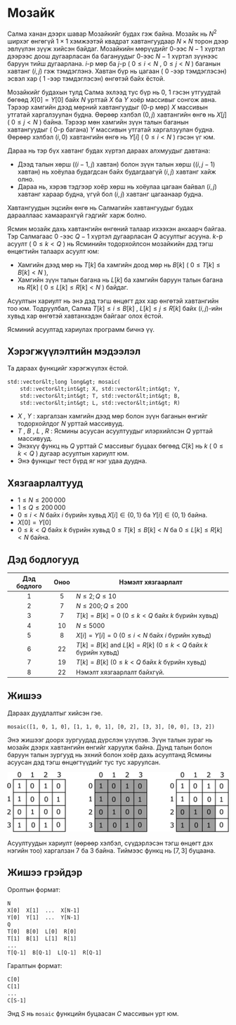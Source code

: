 # Мозайк
Салма ханан дээрх шавар Мозайкийг будах гэж байна.
Мозайк нь $N^2$ ширхэг өнгөгүй $1 \times 1$ хэмжээтэй квадрат хавтангуудаар $N \times N$ торон дээр эвлүүлэн зүүж хийсэн байдаг. Мозайкийн мөрүүдийг $0$-ээс $N-1$ хүртэл дээрээс доош дугаарласан ба багануудыг $0$-ээс $N-1$ хүртэл зүүнээс баруун тийш дугаарлана. $i$-р мөр ба $j$-р ( $0 \leq i < N$ , $0 \leq j < N$ ) баганын хавтанг $(i,j)$ гэж тэмдэглэнэ. Хавтан бүр нь цагаан ( $0$ -ээр тэмдэглэсэн) эсвэл хар ( $1$ -ээр тэмдэглэсэн) өнгөтэй байх ёстой.

Мозайкийг будахын тулд Салма эхлээд тус бүр нь $0$, $1$ гэсэн утгуудтай бөгөөд $X[0] = Y[0]$ байх $N$ урттай $X$ ба $Y$ хоёр массивыг сонгож авна. Тэрээр хамгийн дээд мөрний хавтангуудыг ($0$-р мөр) $X$ массивын утгатай харгалзуулан будна. Өөрөөр хэлбэл $(0,j)$ хавтангийн өнгө нь $X[j]$ ( $0 \leq j < N$ ) байна. Тэрээр мөн хамгийн зүүн талын баганын хавтангуудыг ( $0$-р багана) $Y$ массивын утгатай харгалзуулан будна. Өөрөөр хэлбэл $(i,0)$ хавтангийн өнгө нь $Y[i]$ ( $0 \leq i < N$ ) гэсэн үг юм.

Дараа нь тэр бүх хавтанг будах хүртэл дараах алхмуудыг давтана:
* Дээд талын хөрш ($(i-1, j)$ хавтан) болон зүүн талын хөрш ($(i, j-1)$ хавтан) нь хоёулаа будагдсан байх будагдаагүй $(i,j)$ хавтанг хайж олно. 
* Дараа нь, хэрэв тэдгээр хоёр хөрш нь хоёулаа цагаан байвал $(i,j)$ хавтанг хараар будна,
 үгүй бол $(i, j)$ хавтанг цагаанаар будна.

Хавтангуудын эцсийн өнгө нь Салмагийн хавтангуудыг будах дарааллаас хамаарахгүй гэдгийг харж болно.
 
Ясмин мозайк дахь хавтангийн өнгөний талаар ихээхэн анхаарч байгаа. Тэр Салмагаас $0$ -ээс $Q-1$ хүртэл дугаарласан $Q$ асуултыг асууна. $k$-р асуулт ( $0 \leq k < Q$ ) нь  Ясминийн тодорхойлсон мозайкийн дэд тэгш өнцөгтийн талаарх асуулт юм:
* Хамгийн дээд мөр нь $T[k]$ ба хамгийн доод мөр нь $B[k]$ ( $0 \leq T[k] \leq B[k] < N$ ),
* Хамгийн зүүн талын багана нь $L[k]$ ба хамгийн баруун талын багана нь $R[k]$ ( $0 \leq L[k] \leq R[k] < N$ ) байдаг.

Асуултын хариулт нь энэ дэд тэгш өнцөгт дэх хар өнгөтэй хавтангийн тоо юм. Тодруулбал, Салма $T[k] \leq i \leq B[k]$ , $L[k] \leq j \leq R[k]$ байх $(i,j)$-ийн хувьд хар өнгөтэй  хавтанхэдэн байгааг олох ёстой.

Ясминий асуултад хариулах программ бичнэ үү.

## Хэрэгжүүлэлтийн мэдээлэл

Та дараах функцийг хэрэгжүүлэх ёстой.

```
std::vector&lt;long long&gt; mosaic(
	std::vector&lt;int&gt; X, std::vector&lt;int&gt; Y,
    std::vector&lt;int&gt; T, std::vector&lt;int&gt; B,
    std::vector&lt;int&gt; L, std::vector&lt;int&gt; R)
```

* $X$ , $Y$ : харгалзан хамгийн дээд мөр болон зүүн баганын өнгийг тодорхойлдог $N$ урттай массивууд.
* $T$ , $B$ , $L$ , $R$ : Ясмины асуусан асуултуудыг илэрхийлсэн $Q$ урттай массивууд. 
* Энэхүү функц нь $Q$ урттай $C$ массивыг буцаах бөгөөд $C[k]$ нь $k$ ( $0 \leq k < Q$ ) дугаар асуултын хариулт юм.
* Энэ функцыг тест бүрд яг нэг удаа дуудна.

## Хязгаарлалтууд

* $1 \leq N \leq 200\,000$
* $1 \leq Q \leq 200\,000$
* $0 \leq i < N$ байх $i$ бүрийн хувьд $X[i] \in \{0, 1\}$ ба $Y[i] \in \{0, 1\}$ байна.
* $X[0] = Y[0]$
* $0 \leq k < Q$ байх $k$ бүрийн хувьд $0 \leq T[k] \leq B[k] < N$ ба $0 \leq L[k] \leq R[k] < N$ байна.

## Дэд бодлогууд

| Дэд бодлого | Оноо  | Нэмэлт хязгаарлалт |
| :-----: | :----: | ---------------------- |
| 1       | $5$    | $N \leq 2; Q \leq 10$
| 2       | $7$    | $N \leq 200; Q \leq 200$
| 3       | $7$    | $T[k] = B[k] = 0$ ($0 \leq k < Q$ байх $k$ бүрийн хувьд)
| 4       | $10$   | $N \leq 5000$
| 5       | $8$    | $X[i] = Y[i] = 0$ ($0 \leq i < N$ байх $i$ бүрийн хувьд)
| 6       | $22$   | $T[k] = B[k]$ and $L[k] = R[k]$ ($0 \leq k < Q$ байх  $k$ бүрийн хувьд)
| 7       | $19$   | $T[k] = B[k]$ ($0 \leq k < Q$ байх $k$ бүрийн хувьд)
| 8       | $22$   | Нэмэлт хязгаарлалт байхгүй.

## Жишээ

Дараах дуудлалтыг хийсэн гэе.

```
mosaic([1, 0, 1, 0], [1, 1, 0, 1], [0, 2], [3, 3], [0, 0], [3, 2])
```

Энэ жишээг доорх зургуудад дүрслэн үзүүлэв.
Зүүн талын зураг нь мозайк дээрх хавтангийн өнгийг харуулж байна.
Дунд талын болон баруун талын зургууд нь эхний болон хоёр дахь асуултанд Ясмины асуусан дэд тэгш өнцөгтүүдийг тус тус харуулсан.

![](example.png "550")

Асуултуудын хариулт (өөрөөр хэлбэл, сүүдэрлэсэн тэгш өнцөгт дэх нэгийн тоо) харгалзан 7 ба 3 байна. Тиймээс функц нь $[7, 3]$ буцаана.

## Жишээ грэйдэр

Оролтын формат:

```
N
X[0]  X[1]  ...  X[N-1]
Y[0]  Y[1]  ...  Y[N-1]
Q
T[0]  B[0]  L[0]  R[0]
T[1]  B[1]  L[1]  R[1]
...
T[Q-1]  B[Q-1]  L[Q-1]  R[Q-1]
```

Гаралтын формат:

```
C[0]
C[1]
...
C[S-1]
```

Энд $S$ нь `mosaic` функцийн буцаасан $C$ массивын урт юм.
